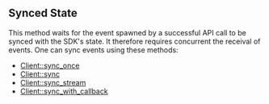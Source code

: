 ## Synced State
This method waits for the event spawned by a successful API call to be synced with the SDK's state. It therefore requires concurrent the receival of events. One can sync events using these methods:
+ [Client::sync_once][sync_once]
+ [Client::sync][sync]
+ [Client::sync_stream][sync_stream]
+ [Client::sync_with_callback][sync_with_callback]

[sync_once]: crate::Client::sync_once
[sync]: crate::Client::sync
[sync_stream]: crate::Client::sync_stream
[sync_with_callback]: crate::Client::sync_with_callback
